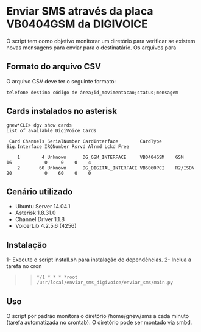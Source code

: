 # Enviar SMS através da placa VB0404GSM da DIGIVOICE
O script tem como objetivo monitorar um diretório para verificar se existem novas mensagens para enviar para o destinatário.
Os arquivos para 

## Formato do arquivo CSV
O arquivo CSV deve ter o seguinte formato:
```
telefone destino código de área;id_movimentacao;status;mensagem
```

## Cards instalados no asterisk
```
gnew*CLI> dgv show cards
List of available DigiVoice Cards

 Card Channels SerialNumber CardInterface        CardType     Sig.Interface IRQNumber Rsrvd Alrmd Lckd Free

    1        4 Unknown      DG_GSM_INTERFACE     VB0404GSM    GSM           16            0     0    0    4
    2       60 Unknown      DG_DIGITAL_INTERFACE VB6060PCI    R2/ISDN       20            0    60    0    0

```

## Cenário utilizado
- Ubuntu Server 14.04.1
- Asterisk 1.8.31.0
- Channel Driver 1.1.8 
- VoicerLib 4.2.5.6 (4256)

## Instalação
1- Execute o script install.sh para instalação de dependências.
2- Inclua a tarefa no cron
>> `*/1 * * * *root /usr/local/enviar_sms_digivoice/enviar_sms/main.py`

## Uso
O script por padrão monitora o diretório /home/gnew/sms a cada minuto (tarefa automatizada no crontab).
O diretório pode ser montado via smbd.